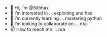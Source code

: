 - 👋 Hi, I’m @Sithhax
- 👀 I’m interested in ... exploiting and hax
- 🌱 I’m currently learning ... mastering python
- 💞️ I’m looking to collaborate on ... n/a
- 📫 How to reach me ... n/a

<!---
Sithhax/Sithhax is a ✨ special ✨ repository because its `README.md` (this file) appears on your GitHub profile.
You can click the Preview link to take a look at your changes.
--->
